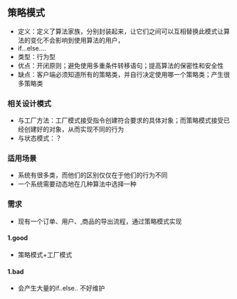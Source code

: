 ## 策略模式
* 定义：定义了算法家族，分别封装起来，让它们之间可以互相替换此模式让算法的变化不会影响到使用算法的用户，
* if...else....
* 类型：行为型
* 优点：开闭原则；避免使用多重条件转移语句；提高算法的保密性和安全性
* 缺点：客户端必须知道所有的策略类，并自行决定使用哪一个策略类；产生很多策略类

### 相关设计模式
* 与工厂方法：工厂模式接受指令创建符合要求的具体对象；而策略模式接受已经创建好的对象，从而实现不同的行为
* 与状态模式：？

### 适用场景
* 系统有很多类，而他们的区别仅仅在于他们的行为不同
* 一个系统需要动态地在几种算法中选择一种

### 需求
* 现有一个订单、用户、,商品的导出流程，通过策略模式实现

#### 1.good
* 策略模式+工厂模式
#### 1.bad
* 会产生大量的if..else.. 不好维护

